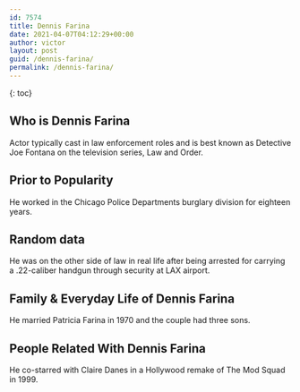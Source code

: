 ```yaml
---
id: 7574
title: Dennis Farina
date: 2021-04-07T04:12:29+00:00
author: victor
layout: post
guid: /dennis-farina/
permalink: /dennis-farina/
---
```



{: toc}


## Who is Dennis Farina



Actor typically cast in law enforcement roles and is best known as Detective Joe Fontana on the television series, Law and Order.

                
                
                
## Prior to Popularity



He worked in the Chicago Police Departments burglary division for eighteen years.

                
                
                
## Random data



He was on the other side of law in real life after being arrested for carrying a .22-caliber handgun through security at LAX airport.

                
                
                
## Family & Everyday Life of Dennis Farina



He married Patricia Farina in 1970 and the couple had three sons.

                
                
                
## People Related With Dennis Farina



He co-starred with Claire Danes in a Hollywood remake of The Mod Squad in 1999.

                
              
            
          
          
          